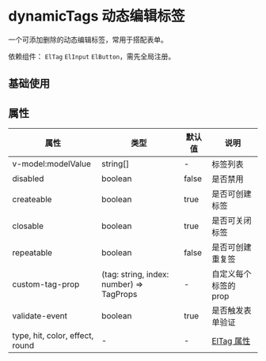 # dynamicTags 动态编辑标签

一个可添加删除的动态编辑标签，常用于搭配表单。

依赖组件： `ElTag` `ElInput` `ElButton`，需先全局注册。

## 基础使用



## 属性

| 属性 | 类型  | 默认值 | 说明  
| --- | ---   | ---   | --- 
| v-model:modelValue |  string[] | - | 标签列表
| disabled     | boolean         | false  | 是否禁用                  |  
| createable   | boolean         | true   | 是否可创建标签                |  
| closable     | boolean         | true   | 是否可关闭标签     |
| repeatable   | boolean         | false  | 是否可创建重复签                |  
| custom-tag-prop | (tag: string, index: number) => TagProps |  -    | 自定义每个标签的 prop
| validate-event   | boolean     | true  | 是否触发表单验证                | 
| type, hit, color, effect, round   | -  | - | [ElTag 属性](https://element-plus.gitee.io/zh-CN/component/tag.html#tag-%E5%B1%9E%E6%80%A7)
